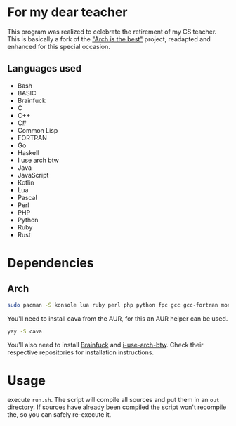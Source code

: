 # For my dear teacher

This program was realized to celebrate the retirement of my CS teacher.
This is basically a fork of the ["Arch is the best"](https://wiki.archlinux.org/title/Arch_is_the_best) project, readapted and enhanced for this special occasion.

## Languages used

- Bash
- BASIC
- Brainfuck
- C
- C++
- C#
- Common Lisp
- FORTRAN
- Go
- Haskell
- I use arch btw
- Java
- JavaScript
- Kotlin
- Lua
- Pascal
- Perl
- PHP
- Python
- Ruby
- Rust

# Dependencies

## Arch

```bash
sudo pacman -S konsole lua ruby perl php python fpc gcc gcc-fortran mono freebasic go ghc jdk-openjdk kotlin nodejs clisp rust
```

You'll need to install cava from the AUR, for this an AUR helper can be used.

```bash
yay -S cava
```

You'll also need to install [Brainfuck](https://github.com/fabianishere/brainfuck) and [i-use-arch-btw](https://github.com/overmighty/i-use-arch-btw). Check their respective repositories for installation instructions.

# Usage

execute `run.sh`. The script will compile all sources and put them in an `out` directory. If sources have already been compiled the script won't recompile the, so you can safely re-execute it.
